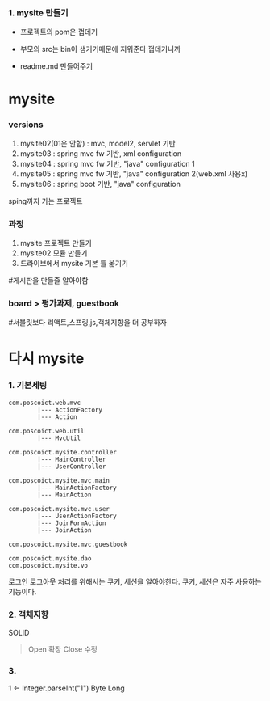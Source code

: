 ### 1. mysite 만들기

- 프로젝트의 pom은 껍데기

- 부모의 src는 bin이 생기기때문에 지워준다 껍데기니까

- readme.md 만들어주기

# mysite

###	versions 
1. mysite02(01은 안함) : mvc, model2, servlet 기반
2. mysite03 : spring mvc fw 기반, xml configuration
3. mysite04 : spring mvc fw 기반, "java" configuration 1
4. mysite05 : spring mvc fw 기반, "java" configuration 2(web.xml 사용x)
5. mysite06 : spring boot 기반, "java" configuration

sping까지 가는 프로젝트


### 과정
1. mysite 프로젝트 만들기
2. mysite02 모듈 만들기
3. 드라이브에서 mysite 기본 틀 옮기기

#게시판을 만들줄 알아야함
### board > 평가과제, guestbook

#서블릿보다 리액트,스프링,js,객체지향을 더 공부하자

# 다시 mysite

### 1. 기본세팅

	com.poscoict.web.mvc
			|--- ActionFactory
			|--- Action
			
	com.poscoict.web.util
			|--- MvcUtil
			
	com.poscoict.mysite.controller
			|--- MainController
			|--- UserController
	
	com.poscoict.mysite.mvc.main
			|--- MainActionFactory
			|--- MainAction
			
	com.poscoict.mysite.mvc.user		
			|--- UserActionFactory
			|--- JoinFormAction
			|--- JoinAction
	
	com.poscoict.mysite.mvc.guestbook
					
	com.poscoict.mysite.dao
	com.poscoict.mysite.vo

로그인 로그아웃 처리를 위해서는 쿠키, 세션을 알아야한다.
쿠키, 세션은 자주 사용하는 기능이다.

### 2. 객체지향

SOLID
 > Open 확장
 > Close 수정
 
### 3. 
1 <- Integer.parseInt("1")
Byte
Long